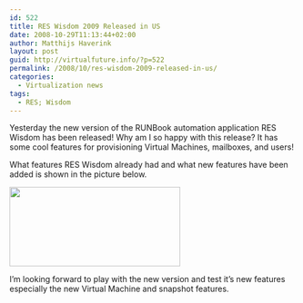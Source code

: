 ```yaml
---
id: 522
title: RES Wisdom 2009 Released in US
date: 2008-10-29T11:13:44+02:00
author: Matthijs Haverink
layout: post
guid: http://virtualfuture.info/?p=522
permalink: /2008/10/res-wisdom-2009-released-in-us/
categories:
  - Virtualization news
tags:
  - RES; Wisdom
---
```

Yesterday the new version of the RUNBook automation application RES Wisdom has been released! Why am I so happy with this release? It has some cool features for provisioning Virtual Machines, mailboxes, and users!

<p style="left;">
  What features RES Wisdom already had and what new features have been added is shown in the picture below.
</p>

<p style="center;">
  <a href="https://svenhuisman.com/wp-content/uploads/2008/10/reswisdom20091.jpg"><img class="aligncenter size-medium wp-image-525" src="https://svenhuisman.com/wp-content/uploads/2008/10/reswisdom20091-300x140.jpg" alt="" width="300" height="140" /></a>
</p>

<p style="left;">
  I&#8217;m looking forward to play with the new version and test it&#8217;s new features especially the new Virtual Machine and snapshot features.
</p>